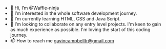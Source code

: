 - 👋 Hi, I’m @Waffle-ninja
- 👀 I’m interested in the whole software development journey.
- 🌱 I’m currently learning HTML, CSS and Java Script.
- 💞️ I’m looking to collaborate on any entry level projects. I'm keen to gain as much experience as possible. I'm loving the start of this coding journey. 
- 📫 How to reach me gavincampbelltr@gmail.com

<!---
Waffle-ninja/Waffle-ninja is a ✨ special ✨ repository because its `README.md` (this file) appears on your GitHub profile.
You can click the Preview link to take a look at your changes.
--->
